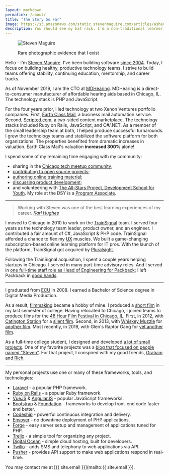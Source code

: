 ```yaml
---
layout: markdown
permalink: /about/
title: "The Story So Far"
image: https://s3.amazonaws.com/static.stevenmaguire.com/articles/asheville.jpg
description: You should see my hat rack. I'm a non-traditional learner with a passion for volunteering and helping others.
---
```


<figure class="portrait"><img src="https://s3.amazonaws.com/static.stevenmaguire.com/headshot-201603.jpg" alt="Steven Maguire" /><p>Rare photographic evidence that I exist</p></figure>

Hello - I'm [Steven Maguire](http://twitter.com/StevenMaguire). I've been building software [since 2004](http://www.linkedin.com/in/stevenmaguire). Today, I focus on building healthy, productive technology teams. I strive to build teams offering stability, continuing education, mentorship, and career tracks.

As of November 2019, I am the CTO at [MDHearing](https://www.mdhearingaid.com). MDHearing is a direct-to-consumer manufacturer of affordable hearing aids based in Chicago, IL. The technology stack is PHP and JavaScript.

For the four years prior, I led technology at two Xenon Ventures portfolio companies. First, [Earth Class Mail](https://www.earthclassmail.com), a business mail automation service. Second, [Scripted.com](https://www.scripted.com), a two-sided content marketplace. The technology stacks included Ruby on Rails, JavaScript, and C#/.NET. As a member of the small leadership team at both, I helped produce successful turnarounds. I grew the technology teams and stabilized the software platform for both organizations. The properties benefited from dramatic increases in valuation. Earth Class Mail's valuation **increased 300%** alone!

I spend some of my remaining time engaging with my community:

- sharing in the [Chicago tech meetup community](http://www.meetup.com/members/40042402/);
- [contributing to open source projects](https://github.com/stevenmaguire);
- [authoring online training material](http://www.pluralsight.com/author/steven-maguire);
- [discussing product development](https://www.phproundtable.com/episode/part-1-turning-an-idea-into-code-for-production);
- and volunteering with [The All-Stars Project, Development School for Youth](http://allstars.org/dsy/). My role at the DSY is a <acronym title="Professional development coach for students 16 to 21 years old">Program Associate</acronym>.

-------------------------------

<blockquote class="pull-quote">
    Working with Steven was one of the best learning experiences of my career.
    <cite><a href="https://www.karllhughes.com/posts/packback-engineering">Karl Hughes</a></cite>
</blockquote>

I moved to Chicago in 2010 to work on the [TrainSignal](http://www.builtinchicago.org/blog/it-educator-trainsignal-acquired-pluralsight-eight-figure-deal) team. I served four years as the technology team leader, product owner, and an engineer. I contributed a fair amount of C#, JavaScript & PHP code. TrainSignal afforded a chance to flex my [UX](https://www.humanfactors.com/hfi-training/get_cua_certified.asp) muscles. We built a game-changing subscription-based online learning platform for IT pros. With the launch of the platform, TrainSignal got acquired by [Pluralsight](http://pluralsight.com).

Following the TrainSignal acquisition, I spent a couple years helping startups in Chicago. I served in many part-time advisory roles. And I served in [one full-time staff role as Head of Engineering for Packback](http://www.builtinchicago.org/blog/how-i-am-using-technology-disrupt-education-industry); I left Packback in [good hands](https://www.karllhughes.com/posts/packback-engineering).

-------------------------------

I graduated from [ECU](http://www.ecu.edu/) in 2008. I earned a Bachelor of Science degree in Digital Media Production.

As a result, [filmmaking](https://www.imdb.com/name/nm10916763/) became a hobby of mine. I produced a [short film](http://vimeo.com/802365) in my last semester of college. Having relocated to Chicago, I joined teams to produce films for the [48 Hour Film Festival in Chicago, IL](http://www.48hourfilm.com/). First, in 2012, with [Catington Station](http://catingtonstation.com/) for a [silent film](http://vimeo.com/48369036). Second, in 2013, with [Whiskey Muzzle](http://whiskeymuzzle.com) for [another film](http://vimeo.com/72493425). Most recently, in 2019, with Glen's Raptor Gang for [yet another film](https://vimeo.com/355873812).

As a full-time college student, I designed and developed [a lot of small projects](/artwork/). One of my favorite projects was a [blog that focused on people named "Steven"](http://www.axisofstevil.com/). For that project, I conspired with my good friends, [Graham](https://github.com/GrahamHensley) and [Rich](http://twitter.com/BreakfastDuck).

-------------------------------

My personal projects use one or many of these frameworks, tools, and technologies:

- [Laravel](http://laravel.com/docs) - a popular PHP framework.
- [Ruby on Rails](http://guides.rubyonrails.org/) - a popular Ruby framework.
- [VueJS](https://vuejs.org) & [AngularJS](https://angularjs.org) - popular JavaScript frameworks.
- [Bootstrap](http://getbootstrap.com) & [Foundation](http://foundation.zurb.com) - frameworks to develop front-end code faster and better.
- [Codeship](http://codeship.io) - powerful continuous integration and delivery.
- [Envoyer](http://envoyer.io) - no downtime deployment of PHP applications.
- [Forge](http://forge.laravel.com) - easy server setup and management of applications tuned for PHP.
- [Trello](http://trello.com) - a simple tool for organizing any project.
- [Digital Ocean](https://www.digitalocean.com/?refcode=196f6f6823aa) - simple cloud hosting, built for developers.
- [Twilio](http://twilio.com) - adds SMS and telephony to web applications via API.
- [Pusher](http://pusher.com) - provides API support to make web applications respond in real-time.

You may contact me at [{{ site.email }}](&#109;&#097;&#105;&#108;&#116;&#111;:{{ site.email }}).

